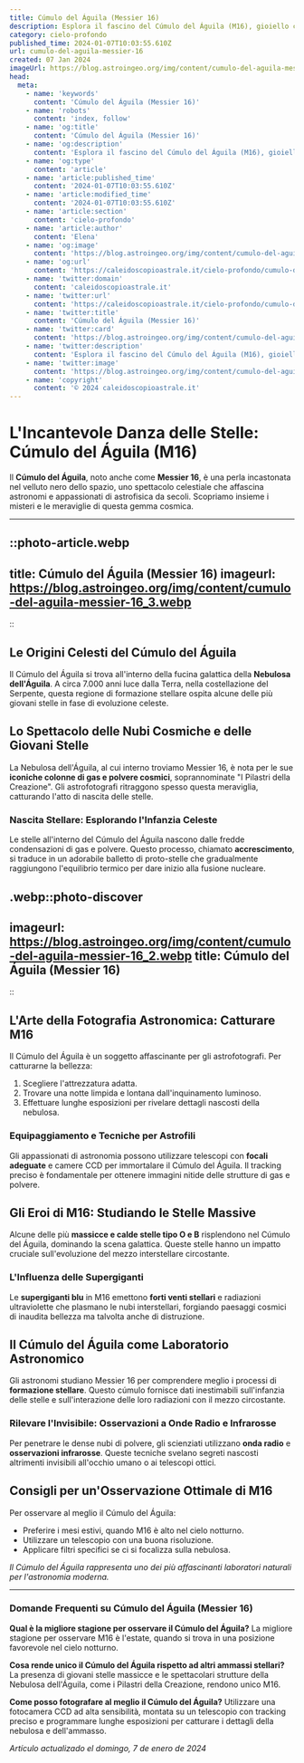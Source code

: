 ```yaml
---
title: Cúmulo del Águila (Messier 16)
description: Esplora il fascino del Cúmulo del Águila (M16), gioiello cosmico conosciuto anche come Nebulosa Aquila, nel nostro articolo esclusivo.
category: cielo-profondo
published_time: 2024-01-07T10:03:55.610Z
url: cumulo-del-aguila-messier-16
created: 07 Jan 2024
imageUrl: https://blog.astroingeo.org/img/content/cumulo-del-aguila-messier-16_3.webp
head:
  meta:
    - name: 'keywords'
      content: 'Cúmulo del Águila (Messier 16)'
    - name: 'robots'
      content: 'index, follow'
    - name: 'og:title'
      content: 'Cúmulo del Águila (Messier 16)'
    - name: 'og:description'
      content: 'Esplora il fascino del Cúmulo del Águila (M16), gioiello cosmico conosciuto anche come Nebulosa Aquila, nel nostro articolo esclusivo.'
    - name: 'og:type'
      content: 'article'
    - name: 'article:published_time'
      content: '2024-01-07T10:03:55.610Z'
    - name: 'article:modified_time'
      content: '2024-01-07T10:03:55.610Z'
    - name: 'article:section'
      content: 'cielo-profondo'
    - name: 'article:author'
      content: 'Elena'
    - name: 'og:image'
      content: 'https://blog.astroingeo.org/img/content/cumulo-del-aguila-messier-16_3.webp'
    - name: 'og:url'
      content: 'https://caleidoscopioastrale.it/cielo-profondo/cumulo-del-aguila-messier-16'
    - name: 'twitter:domain'
      content: 'caleidoscopioastrale.it'
    - name: 'twitter:url'
      content: 'https://caleidoscopioastrale.it/cielo-profondo/cumulo-del-aguila-messier-16'
    - name: 'twitter:title'
      content: 'Cúmulo del Águila (Messier 16)'
    - name: 'twitter:card'
      content: 'https://blog.astroingeo.org/img/content/cumulo-del-aguila-messier-16_3.webp'
    - name: 'twitter:description'
      content: 'Esplora il fascino del Cúmulo del Águila (M16), gioiello cosmico conosciuto anche come Nebulosa Aquila, nel nostro articolo esclusivo.'
    - name: 'twitter:image'
      content: 'https://blog.astroingeo.org/img/content/cumulo-del-aguila-messier-16_3.webp'
    - name: 'copyright'
      content: '© 2024 caleidoscopioastrale.it'
---
```

# L'Incantevole Danza delle Stelle: Cúmulo del Águila (M16)

Il **Cúmulo del Águila**, noto anche come **Messier 16**, è una perla incastonata nel velluto nero dello spazio, uno spettacolo celestiale che affascina astronomi e appassionati di astrofisica da secoli. Scopriamo insieme i misteri e le meraviglie di questa gemma cosmica.

---

::photo-article.webp
---
title: Cúmulo del Águila (Messier 16)
imageurl: https://blog.astroingeo.org/img/content/cumulo-del-aguila-messier-16_3.webp
---
::

## Le Origini Celesti del Cúmulo del Águila

Il Cúmulo del Águila si trova all'interno della fucina galattica della **Nebulosa dell'Águila**. A circa 7.000 anni luce dalla Terra, nella costellazione del Serpente, questa regione di formazione stellare ospita alcune delle più giovani stelle in fase di evoluzione celeste.

## Lo Spettacolo delle Nubi Cosmiche e delle Giovani Stelle

La Nebulosa dell'Águila, al cui interno troviamo Messier 16, è nota per le sue **iconiche colonne di gas e polvere cosmici**, soprannominate "I Pilastri della Creazione". Gli astrofotografi ritraggono spesso questa meraviglia, catturando l'atto di nascita delle stelle.

### Nascita Stellare: Esplorando l'Infanzia Celeste
Le stelle all'interno del Cúmulo del Águila nascono dalle fredde condensazioni di gas e polvere. Questo processo, chiamato **accrescimento**, si traduce in un adorabile balletto di proto-stelle che gradualmente raggiungono l'equilibrio termico per dare inizio alla fusione nucleare.

.webp::photo-discover
---
imageurl: https://blog.astroingeo.org/img/content/cumulo-del-aguila-messier-16_2.webp
title: Cúmulo del Águila (Messier 16)
---
::

## L'Arte della Fotografia Astronomica: Catturare M16
Il Cúmulo del Águila è un soggetto affascinante per gli astrofotografi. Per catturarne la bellezza:

1. Scegliere l'attrezzatura adatta.
2. Trovare una notte limpida e lontana dall'inquinamento luminoso.
3. Effettuare lunghe esposizioni per rivelare dettagli nascosti della nebulosa.

### Equipaggiamento e Tecniche per Astrofili
Gli appassionati di astronomia possono utilizzare telescopi con **focali adeguate** e camere CCD per immortalare il Cúmulo del Águila. Il tracking preciso è fondamentale per ottenere immagini nitide delle strutture di gas e polvere.

## Gli Eroi di M16: Studiando le Stelle Massive
Alcune delle più **massicce e calde stelle tipo O e B** risplendono nel Cúmulo del Águila, dominando la scena galattica. Queste stelle hanno un impatto cruciale sull'evoluzione del mezzo interstellare circostante.

### L'Influenza delle Supergiganti
Le **supergiganti blu** in M16 emettono **forti venti stellari** e radiazioni ultraviolette che plasmano le nubi interstellari, forgiando paesaggi cosmici di inaudita bellezza ma talvolta anche di distruzione.

## Il Cúmulo del Águila come Laboratorio Astronomico
Gli astronomi studiano Messier 16 per comprendere meglio i processi di **formazione stellare**. Questo cúmulo fornisce dati inestimabili sull'infanzia delle stelle e sull'interazione delle loro radiazioni con il mezzo circostante.

### Rilevare l'Invisibile: Osservazioni a Onde Radio e Infrarosse
Per penetrare le dense nubi di polvere, gli scienziati utilizzano **onda radio** e **osservazioni infrarosse**. Queste tecniche svelano segreti nascosti altrimenti invisibili all'occhio umano o ai telescopi ottici.

## Consigli per un'Osservazione Ottimale di M16
Per osservare al meglio il Cúmulo del Águila:

- Preferire i mesi estivi, quando M16 è alto nel cielo notturno.
- Utilizzare un telescopio con una buona risoluzione.
- Applicare filtri specifici se ci si focalizza sulla nebulosa.

_Il Cúmulo del Águila rappresenta uno dei più affascinanti laboratori naturali per l'astronomia moderna._

---

### Domande Frequenti su Cúmulo del Águila (Messier 16)

**Qual è la migliore stagione per osservare il Cúmulo del Águila?**
La migliore stagione per osservare M16 è l'estate, quando si trova in una posizione favorevole nel cielo notturno.

**Cosa rende unico il Cúmulo del Águila rispetto ad altri ammassi stellari?**
La presenza di giovani stelle massicce e le spettacolari strutture della Nebulosa dell'Águila, come i Pilastri della Creazione, rendono unico M16.

**Come posso fotografare al meglio il Cúmulo del Águila?**
Utilizzare una fotocamera CCD ad alta sensibilità, montata su un telescopio con tracking preciso e programmare lunghe esposizioni per catturare i dettagli della nebulosa e dell'ammasso.

_Artículo actualizado el domingo, 7 de enero de 2024_